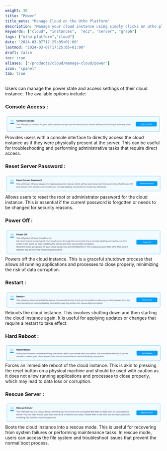 ```yaml
---
weight: 30
title: "Power"
title_meta: "Manage Cloud on the Utho Platform"
description: "Manage your cloud instance using simply clicks on utho platform"
keywords: ["cloud", "instances",  "ec2", "server", "graph"]
tags: ["utho platform","cloud"]
date: "2024-03-07T17:25:05+01:00"
lastmod: "2024-03-07T17:25:05+01:00"
draft: false
toc: true
aliases: ['/products/cloud/manage-cloud/power']
icon: "cpanel"
tab: true
---
```

Users can manage the power state and access settings of their cloud instance. The available options include:

### Console Access :

![1718897498687](image/index/1718897498687.png)Provides users with a console interface to directly access the cloud instance as if they were physically present at the server. This can be useful for troubleshooting and performing administrative tasks that require direct access.

### Reset Server Password :

![1718897510704](image/index/1718897510704.png)Allows users to reset the root or administrator password for the cloud instance. This is essential if the current password is forgotten or needs to be changed for security reasons.

### Power Off :

![1718897626011](image/index/1718897626011.png) Powers off the cloud instance. This is a graceful shutdown process that allows all running applications and processes to close properly, minimizing the risk of data corruption.

### Restart :

![1718897531694](image/index/1718897531694.png)Reboots the cloud instance. This involves shutting down and then starting the cloud instance again. It is useful for applying updates or changes that require a restart to take effect.

### Hard Reboot :

 ![1718897549614](image/index/1718897549614.png)Forces an immediate reboot of the cloud instance. This is akin to pressing the reset button on a physical machine and should be used with caution as it does not allow running applications and processes to close properly, which may lead to data loss or corruption.

### Rescue Server :

![1718897600266](image/index/1718897600266.png)Boots the cloud instance into a rescue mode. This is useful for recovering from system failures or performing maintenance tasks. In rescue mode, users can access the file system and troubleshoot issues that prevent the normal boot process.
